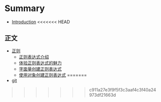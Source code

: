# Summary

* [Introduction](README.md)
<<<<<<< HEAD

## 正文
* [正则](正则/正则.md)
    * [正则表达式介绍](正则/正则.md#正则表达式介绍)
    * [体验正则表达式的魅力](正则/正则.md#体验正则表达式魅力)
    * [字面量创建正则表达式](正则/正则.md#字面量创建正则表达式)
    * [使用对象创建正则表达式](正则/正则.md#使用对象创建正则表达式)
=======
* [git](git/git.md)
>>>>>>> c911a27e3f9f5f3c3aaf4c3f40a24973df21663d

